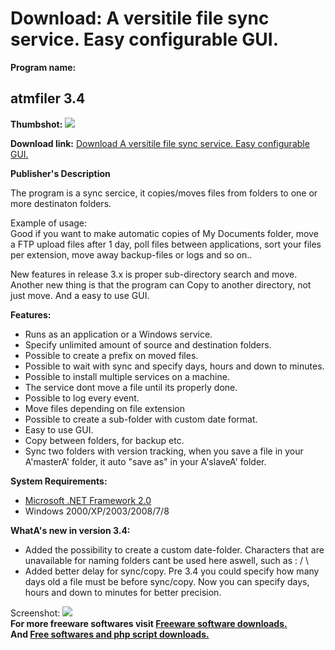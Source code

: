 # Download: A versitile file sync service. Easy configurable GUI.

**Program name:**

## atmfiler 3.4

  
**Thumbshot:** ![](http://www.freewarefiles.com/screenshot/atmfiler_md.jpg)   
  
**Download link:** [Download A versitile file sync service. Easy configurable GUI.](http://freesoftwares.boysofts.com/Atmfiler_program_76480.html)  
  


**Publisher's Description**  
  


The program is a sync sercice, it copies/moves files from folders to one or more destinaton folders. 

Example of usage:  
Good if you want to make automatic copies of My Documents folder, move a FTP upload files after 1 day, poll files between applications, sort your files per extension, move away backup-files or logs and so on..

New features in release 3.x is proper sub-directory search and move. Another new thing is that the program can Copy to another directory, not just move. And a easy to use GUI.

**Features:**

  * Runs as an application or a Windows service.
  * Specify unlimited amount of source and destination folders.
  * Possible to create a prefix on moved files.
  * Possible to wait with sync and specify days, hours and down to minutes.
  * Possible to install multiple services on a machine.
  * The service dont move a file until its properly done.
  * Possible to log every event.
  * Move files depending on file extension
  * Possible to create a sub-folder with custom date format.
  * Easy to use GUI.
  * Copy between folders, for backup etc.
  * Sync two folders with version tracking, when you save a file in your A'masterA' folder, it auto "save as" in your A'slaveA' folder.

**System Requirements:**

  * [Microsoft .NET Framework 2.0](%5C%22http://www.freewarefiles.com/Microsoft-NET-Framework-20-x86-Final_program_16026.html%5C%22)
  * Windows 2000/XP/2003/2008/7/8 

**WhatA's new in version 3.4:**

  * Added the possibility to create a custom date-folder. Characters that are unavailable for naming folders cant be used here aswell, such as : / \ 
  * Added better delay for sync/copy. Pre 3.4 you could specify how many days old a file must be before sync/copy. Now you can specify days, hours and down to minutes for better precision. 

  
  
Screenshot: ![](http://www.freewarefiles.com/screenshot/atmfiler.jpg)   
**For more freeware softwares visit [Freeware software downloads.](http://freesoftwares.boysofts.com/)**   
**And [Free softwares and php script downloads.](http://www.boysofts.com/)**
